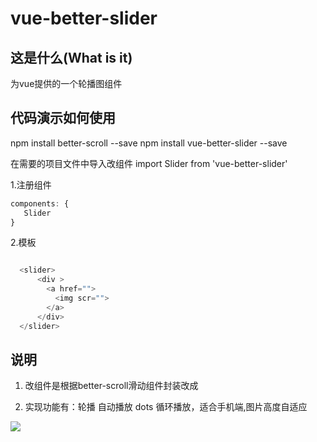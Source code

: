 # vue-better-slider

## 这是什么(What is it)
为vue提供的一个轮播图组件

## 代码演示如何使用
npm install better-scroll --save
npm install vue-better-slider --save 

在需要的项目文件中导入改组件 import Slider from 'vue-better-slider'

1.注册组件
```js
components: {
   Slider
}
```
2.模板
```js

  <slider>
      <div >
        <a href="">
          <img scr="">
        </a>
      </div>
  </slider> 
```

## 说明

1. 改组件是根据better-scroll滑动组件封装改成

2. 实现功能有：轮播 自动播放 dots 循环播放，适合手机端,图片高度自适应

![](https://github.com/songhaoreact/vue-better-slider/blob/master/demo1.gif)










